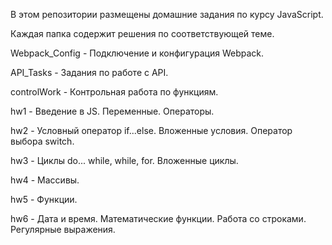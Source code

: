 В этом репозитории размещены домашние задания по курсу JavaScript.

Каждая папка содержит решения по соответствующей теме.

Webpack_Config - Подключение и конфигурация Webpack.

API_Tasks - Задания по работе с API.

controlWork - Контрольная работа по функциям.

hw1 - Введение в JS. Переменные. Операторы.

hw2 - Условный оператор if...else. Вложенные условия. Оператор выбора switch.

hw3 - Циклы do... while, while, for. Вложенные циклы.

hw4 - Массивы.

hw5 - Функции.

hw6 - Дата и время. Математические функции. Работа со строками. Регулярные выражения.

